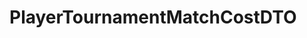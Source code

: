 #  PlayerTournamentMatchCostDTO

<api-schema openapi-path="../../../api-specs/swagger-otr-api.json" name="PlayerTournamentMatchCostDTO"/>